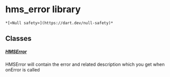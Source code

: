


# hms_error library






    *[<Null safety>](https://dart.dev/null-safety)*





## Classes

##### [HMSError](../model_hms_error/HMSError-class.md)



HMSError will contain the error and related description which you get when onError is called 















